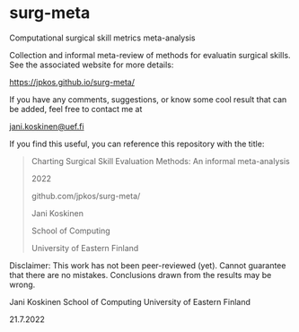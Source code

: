 # surg-meta
Computational surgical skill metrics meta-analysis

Collection and informal meta-review of methods for evaluatin surgical skills. See the associated website for more details:

https://jpkos.github.io/surg-meta/

If you have any comments, suggestions, or know some cool result that can be added, feel free to contact me at 

jani.koskinen@uef.fi

If you find this useful, you can reference this repository with the title:

> Charting Surgical Skill Evaluation Methods: An informal meta-analysis
> 
> 2022
> 
> github.com/jpkos/surg-meta/
> 
> Jani Koskinen
> 
> School of Computing
> 
> University of Eastern Finland
> 

Disclaimer: This work has not been peer-reviewed (yet). Cannot guarantee that there are no mistakes. Conclusions drawn from the results may be wrong.

Jani Koskinen
School of Computing
University of Eastern Finland

21.7.2022
